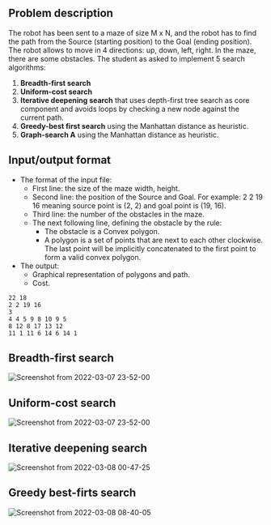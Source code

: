 ## Problem description
The robot has been sent to a maze of size M x N, and the robot has to find
the path from the Source (starting position) to the Goal (ending position).
The robot allows to move in 4 directions: up, down, left, right. In the maze,
there are some obstacles.
The student as asked to implement 5 search algorithms:
1. **Breadth-first search**
2. **Uniform-cost search**
3. **Iterative deepening search** that uses depth-first tree search as core
component and avoids loops by checking a new node against the
current path.
4. **Greedy-best first search** using the Manhattan distance as heuristic.
5. **Graph-search A** using the Manhattan distance as heuristic.

## Input/output format
- The format of the input file:
  - First line: the size of the maze width, height.
  - Second line: the position of the Source and Goal. For example: 2 2 19
16 meaning source point is (2, 2) and goal point is (19, 16).
  - Third line: the number of the obstacles in the maze.
  - The next following line, defining the obstacle by the rule:
    - The obstacle is a Convex polygon.
    - A polygon is a set of points that are next to each other
clockwise. The last point will be implicitly concatenated to the
first point to form a valid convex polygon.
- The output:
  - Graphical representation of polygons and path.
  - Cost.
```
22 18
2 2 19 16
3
4 4 5 9 8 10 9 5
8 12 8 17 13 12
11 1 11 6 14 6 14 1
```

## Breadth-first search
![Screenshot from 2022-03-07 23-52-00](https://user-images.githubusercontent.com/83217673/157216697-6011ebcb-ab82-4704-81cc-a999e6377215.png)

## Uniform-cost search
![Screenshot from 2022-03-07 23-52-00](https://user-images.githubusercontent.com/83217673/157216697-6011ebcb-ab82-4704-81cc-a999e6377215.png)

## Iterative deepening search
![Screenshot from 2022-03-08 00-47-25](https://user-images.githubusercontent.com/83217673/157216749-83cb9529-dfc2-4096-b466-ccca4c6a6148.png)

## Greedy best-firts search
![Screenshot from 2022-03-08 08-40-05](https://user-images.githubusercontent.com/83217673/157216924-1dce5eef-6767-4468-8333-02774be9431a.png)

